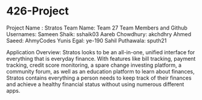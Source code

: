 # 426-Project

Project Name : Stratos
Team Name: Team 27
Team Members and Github Usernames: 
Sameen Shaik:  sshaik03
Aareb Chowdhury: akchdhry
Ahmed Saeed: AhmyCodes
Yunis Egal: ye-190
Sahil Puthawala: sputh21


Application Overview: Stratos looks to be an all-in-one, unified interface for everything that is everyday finance. With features like bill tracking, payment tracking, credit score monitoring, a spare change investing platform, a community forum, as well as an education platform to learn about finances, Stratos contains everything a person needs to keep track of their finances and achieve a healthy
financial status without using numerous different apps. 


